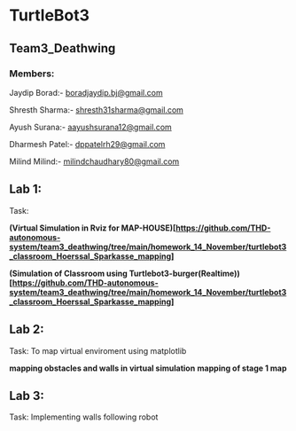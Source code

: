 # TurtleBot3
## Team3_Deathwing
### **Members:**

Jaydip Borad:- <boradjaydip.bj@gmail.com>

Shresth Sharma:- <shresth31sharma@gmail.com>

Ayush Surana:- <aayushsurana12@gmail.com>

Dharmesh Patel:- <dppatelrh29@gmail.com>

Milind Milind:- <milindchaudhary80@gmail.com>

## Lab 1:
   Task: 
   
   **(Virtual Simulation in Rviz for MAP-HOUSE)[https://github.com/THD-autonomous-system/team3_deathwing/tree/main/homework_14_November/turtlebot3_classroom_Hoerssal_Sparkasse_mapping]**
   
   **(Simulation of Classroom using Turtlebot3-burger(Realtime))[https://github.com/THD-autonomous-system/team3_deathwing/tree/main/homework_14_November/turtlebot3_classroom_Hoerssal_Sparkasse_mapping]**

## Lab 2:
   Task: To map virtual enviroment using matplotlib

   **mapping obstacles and walls in virtual simulation**
   **mapping of stage 1 map**
   
## Lab 3:
   Task: Implementing walls following robot 
   
  

